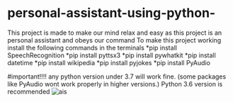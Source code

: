 # personal-assistant-using-python-
This project is made to make our mind relax and easy as this project is an personal assistant and obeys our command
To make this project working install the following commands in the terminals
                         *pip install SpeechRecognition
                         *pip install pyttsx3
                         *pip install pywhatkit
                         *pip install datetime
                         *pip install wikipedia
                         *pip install pyjokes
                         *pip install PyAudio
   
#important!!!! any python version under 3.7 will work fine. (some packages like PyAudio wont work properly in higher versions.) Python 3.6 version is recommended
![ais](https://user-images.githubusercontent.com/76128118/126762797-28294a56-98dd-4d61-918a-ef6d4e92c832.jpg)

                         
